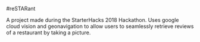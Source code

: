 #reSTARant

A project made during the StarterHacks 2018 Hackathon. Uses google cloud vision and geonavigation to allow users to seamlessly retrieve reviews of a restaurant by taking a picture. 
